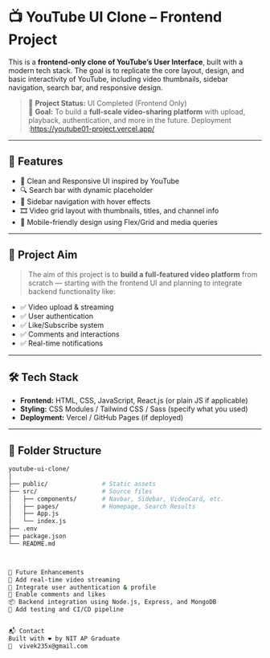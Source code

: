# 📺 YouTube UI Clone – Frontend Project

This is a **frontend-only clone of YouTube’s User Interface**, built with a modern tech stack. The goal is to replicate the core layout, design, and basic interactivity of YouTube, including video thumbnails, sidebar navigation, search bar, and responsive design.

> 🚧 **Project Status:** UI Completed (Frontend Only)  
> 🎯 **Goal:** To build a **full-scale video-sharing platform** with upload, playback, authentication, and more in the future.
> Deployment :https://youtube01-project.vercel.app/
---

## 🚀 Features

- 🎨 Clean and Responsive UI inspired by YouTube
- 🔍 Search bar with dynamic placeholder
- 🧭 Sidebar navigation with hover effects
- 🎞️ Video grid layout with thumbnails, titles, and channel info
- 📱 Mobile-friendly design using Flex/Grid and media queries

---

## 🧠 Project Aim

> The aim of this project is to **build a full-featured video platform** from scratch — starting with the frontend UI and planning to integrate backend functionality like:
- ✅ Video upload & streaming  
- ✅ User authentication  
- ✅ Like/Subscribe system  
- ✅ Comments and interactions  
- ✅ Real-time notifications

---

## 🛠️ Tech Stack

- **Frontend:** HTML, CSS, JavaScript, React.js (or plain JS if applicable)
- **Styling:** CSS Modules / Tailwind CSS / Sass (specify what you used)
- **Deployment:** Vercel / GitHub Pages (if deployed)

---

## 📁 Folder Structure

```bash
youtube-ui-clone/
│
├── public/               # Static assets
├── src/                  # Source files
│   ├── components/       # Navbar, Sidebar, VideoCard, etc.
│   ├── pages/            # Homepage, Search Results
│   ├── App.js
│   └── index.js
├── .env
├── package.json
└── README.md



🔮 Future Enhancements
🎥 Add real-time video streaming
👥 Integrate user authentication & profile
💬 Enable comments and likes
📦 Backend integration using Node.js, Express, and MongoDB
🧪 Add testing and CI/CD pipeline


📬 Contact
Built with ❤️ by NIT AP Graduate
📧  vivek235x@gmail.com
